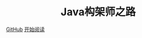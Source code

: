 <p align="center">
<!-- <img src="https://my-blog-to-use.oss-cn-beijing.aliyuncs.com/2019-3logo-透明.png" width=""/> -->
</p>

<h1 align="center">Java构架师之路</h1>


[GitHub](<https://ysyluminous.github.io/JavaLeaning/>)
[开始阅读](#导论)


